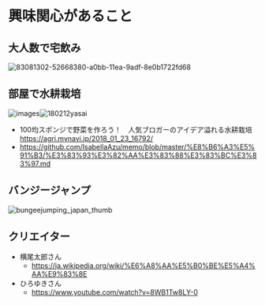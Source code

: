 
# 興味関心があること


## 大人数で宅飲み

![83081302-52668380-a0bb-11ea-9adf-8e0b1722fd68](https://user-images.githubusercontent.com/1782095/83323805-1b02fd00-a29c-11ea-9995-f92baa9cf7c3.png)


## 部屋で水耕栽培

![images](https://user-images.githubusercontent.com/1782095/83323713-91ebc600-a29b-11ea-9be8-4a0380afe948.jpg)![180212yasai](https://user-images.githubusercontent.com/1782095/83323909-abd9d880-a29c-11ea-8c39-0c4070a8336d.png)

- 100均スポンジで野菜を作ろう！　人気ブロガーのアイデア溢れる水耕栽培  
  https://agri.mynavi.jp/2018_01_23_16792/
- https://github.com/IsabellaAzu/memo/blob/master/%E8%B6%A3%E5%91%B3/%E3%83%93%E3%82%AA%E3%83%88%E3%83%BC%E3%83%97.md

## バンジージャンプ

![bungeejumping_japan_thumb](https://user-images.githubusercontent.com/1782095/83323669-41746880-a29b-11ea-8902-6628df6f324d.jpg)



## クリエイター

- 横尾太郎さん  
  - https://ja.wikipedia.org/wiki/%E6%A8%AA%E5%B0%BE%E5%A4%AA%E9%83%8E  
- ひろゆきさん  
  - https://www.youtube.com/watch?v=8WB1Tw8LY-0  

